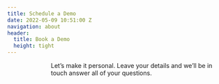 ```yaml
---
title: Schedule a Demo
date: 2022-05-09 10:51:00 Z
navigation: about
header:
  title: Book a Demo
  height: tight
---
```


<p style="padding-left: 100px;"> Let’s make it personal. Leave your details and we’ll be in touch answer all of your questions. </p>

<p style="padding-left: 100px;"> <script charset="utf-8" type="text/javascript" src="//js.hsforms.net/forms/shell.js"></script>
<script>
hbspt.forms.create({
region: "na1",
portalId: "9442988",
formId: "d833b04c-593c-4411-92c0-6fb8043f40e2"
});
</script> </p>
